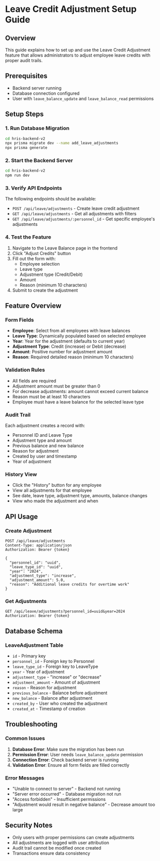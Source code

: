 # Leave Credit Adjustment Setup Guide

## Overview
This guide explains how to set up and use the Leave Credit Adjustment feature that allows administrators to adjust employee leave credits with proper audit trails.

## Prerequisites
- Backend server running
- Database connection configured
- User with `leave_balance_update` and `leave_balance_read` permissions

## Setup Steps

### 1. Run Database Migration
```bash
cd hris-backend-v2
npx prisma migrate dev --name add_leave_adjustments
npx prisma generate
```

### 2. Start the Backend Server
```bash
cd hris-backend-v2
npm run dev
```

### 3. Verify API Endpoints
The following endpoints should be available:
- `POST /api/leave/adjustments` - Create leave credit adjustment
- `GET /api/leave/adjustments` - Get all adjustments with filters
- `GET /api/leave/adjustments/:personnel_id` - Get specific employee's adjustments

### 4. Test the Feature
1. Navigate to the Leave Balance page in the frontend
2. Click "Adjust Credits" button
3. Fill out the form with:
   - Employee selection
   - Leave type
   - Adjustment type (Credit/Debit)
   - Amount
   - Reason (minimum 10 characters)
4. Submit to create the adjustment

## Feature Overview

### Form Fields
- **Employee**: Select from all employees with leave balances
- **Leave Type**: Dynamically populated based on selected employee
- **Year**: Year for the adjustment (defaults to current year)
- **Adjustment Type**: Credit (increase) or Debit (decrease)
- **Amount**: Positive number for adjustment amount
- **Reason**: Required detailed reason (minimum 10 characters)

### Validation Rules
- All fields are required
- Adjustment amount must be greater than 0
- For decrease adjustments: amount cannot exceed current balance
- Reason must be at least 10 characters
- Employee must have a leave balance for the selected leave type

### Audit Trail
Each adjustment creates a record with:
- Personnel ID and Leave Type
- Adjustment type and amount
- Previous balance and new balance
- Reason for adjustment
- Created by user and timestamp
- Year of adjustment

### History View
- Click the "History" button for any employee
- View all adjustments for that employee
- See date, leave type, adjustment type, amounts, balance changes
- View who made the adjustment and when

## API Usage

### Create Adjustment
```http
POST /api/leave/adjustments
Content-Type: application/json
Authorization: Bearer {token}

{
  "personnel_id": "uuid",
  "leave_type_id": "uuid", 
  "year": "2024",
  "adjustment_type": "increase",
  "adjustment_amount": 5.0,
  "reason": "Additional leave credits for overtime work"
}
```

### Get Adjustments
```http
GET /api/leave/adjustments?personnel_id=uuid&year=2024
Authorization: Bearer {token}
```

## Database Schema

### LeaveAdjustment Table
- `id` - Primary key
- `personnel_id` - Foreign key to Personnel
- `leave_type_id` - Foreign key to LeaveType
- `year` - Year of adjustment
- `adjustment_type` - "increase" or "decrease"
- `adjustment_amount` - Amount of adjustment
- `reason` - Reason for adjustment
- `previous_balance` - Balance before adjustment
- `new_balance` - Balance after adjustment
- `created_by` - User who created the adjustment
- `created_at` - Timestamp of creation

## Troubleshooting

### Common Issues
1. **Database Error**: Make sure the migration has been run
2. **Permission Error**: User needs `leave_balance_update` permission
3. **Connection Error**: Check backend server is running
4. **Validation Error**: Ensure all form fields are filled correctly

### Error Messages
- "Unable to connect to server" - Backend not running
- "Server error occurred" - Database migration not run
- "Access forbidden" - Insufficient permissions
- "Adjustment would result in negative balance" - Decrease amount too large

## Security Notes
- Only users with proper permissions can create adjustments
- All adjustments are logged with user attribution
- Audit trail cannot be modified once created
- Transactions ensure data consistency 